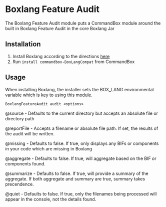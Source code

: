 # Boxlang Feature Audit

The Boxlang Feature Audit module puts a CommandBox module around the built in Boxlang Feature Audit in the core Boxlang Jar

## Installation

1. Install Boxlang according to the directions [here](https://boxlang.ortusbooks.com/getting-started/installation)
2. Run `install commandbox-BoxLangCompat` from CommandBox


## Usage

When installing Boxlang, the installer sets the BOX_LANG environmental variable which is key to using this module. 

`BoxlangFeatureAudit audit <options>`

@source - Defaults to the current directory but accepts an absolute file or directory path

@reportFile - Accepts a filename or absolute file path. If set, the results of the audit will be written.

@missing - Defaults to false. If true, only displays any BIFs or components in your code which are missing in Boxlang

@aggregate - Defaults to false. If true, will aggregate based on the BIF or components found.

@summarize - Defaults to false. If true, will provide a summary of the aggregate. If both aggregate and summary are true, summary takes precendence.

@quiet - Defaults to false. If true, only the filenames being processed will appear in the console, not the details found.
